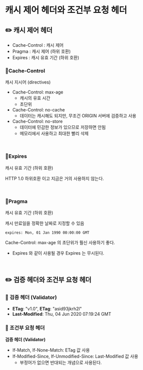 # 캐시 제어 헤더와 조건부 요청 헤더

## ✏️ 캐시 제어 헤더

- Cache-Control : 캐시 제어
- Pragma : 캐시 제어 (하위 호환)
- Expires : 캐시 유효 기간 (하위 호환)

### 📍Cache-Control
캐시 지시어 (directives)

- Cache-Control: max-age
    - 캐시의 유효 시간
    - 초단위
- Cache-Control: no-cache
    - 데이터는 캐시해도 되지만, 무조건 ORIGIN 서버에 검증하고 사용
- Cache-Control: no-store
    - 데이터에 민감한 정보가 있으므로 저장하면 안됨
    - 메모리에서 사용하고 최대한 빨리 삭제

<br>

### 📍Expires
캐시 유효 기간 (하위 호환)

HTTP 1.0 하위호환 이고 지금은 거의 사용하지 않는다.

<br>

### 📍Pragma
캐시 유효 기간 (하위 호환)

캐시 만료일을 정확한 날짜로 지정할 수 있음

```
expires: Mon, 01 Jan 1990 00:00:00 GMT
```

Cache-Control: max-age 의 초단위가 훨신 사용하기 좋다.

- Expires 와 같이 사용될 경우 Expires 는 무시된다.

<br>

## ✏️ 검증 헤더와 조건부 요청 헤더

### 📍 검증 헤더 (Validator)

- **ETag**: "v1.0", **ETag**: "asid93jkrh2l"
- **Last-Modified**: Thu, 04 Jun 2020 07:19:24 GMT

### 📍 조건부 요청 헤더

**검증 헤더 (Validator)**

- If-Match, If-None-Match: ETag 값 사용
- If-Modified-Since, If-Unmodified-Since: Last-Modified 값 사용
    - 부정어가 없으면 반대되는 개념으로 사용된다.